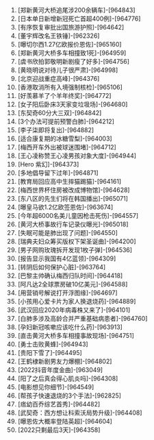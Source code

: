 
1. [郑新黄河大桥追尾涉200余辆车]-[964843]
1. [日本单日新增新冠死亡首超400例]-[964776]
1. [有序恢复审批出国旅游护照]-[964642]
1. [董宇辉改名王铁锤]-[962326]
1. [曝切尔西1.27亿欧报价恩佐]-[965160]
1. [郑新黄河大桥多车相撞致1死]-[964959]
1. [虞书欣拍郭敬明新剧瘦了好多]-[964756]
1. [黄晓明说对待儿子很严肃]-[964998]
1. [北京迎战重症高峰]-[964376]
1. [香港取消所有入境强制核检]-[965106]
1. [好羡慕羊了个羊年终奖]-[964772]
1. [女子阳后卧床3天家变垃圾场]-[964680]
1. [东契奇60分大三双]-[964842]
1. [3个办法可提前预警白肺]-[964212]
1. [李子柒即将复出]-[964882]
1. [适合康复期的冰糖雪梨]-[964003]
1. [梅西开车外出被球迷围堵]-[964712]
1. [王心凌称赞王心凌男孩对象大度]-[964944]
1. [Hero 紫幻]-[964373]
1. [多地倡导留下过年]-[964871]
1. [教育局回应高中生摔猫踢猫]-[964161]
1. [梅西世界杯住房被改成博物馆]-[964628]
1. [东八区的先生们将在韩国播出]-[965071]
1. [曝皇马欲1.2亿欧签恩佐]-[963674]
1. [今年超6000名美儿童因枪击死伤]-[964557]
1. [黄河大桥事故行车记录仪曝光]-[965018]
1. [失眠可能是肺出现了问题]-[964550]
1. [瑞典夫妇众筹买版权下架圣诞曲]-[964200]
1. [男子网购玫瑰拆开发现1枚子弹]-[964536]
1. [报告显示我国有4亿蓝领]-[964309]
1. [转阴后如何保护心脏]-[963764]
1. [巴黎主帅确认梅西归队时间]-[964418]
1. [阿凡达2全球票房破10亿美元]-[964588]
1. [用营销号解说打开浮图缘]-[964697]
1. [小孩用心爱卡片为家人换退烧药]-[964889]
1. [武汉回应2020年病毒株又来了]-[964101]
1. [白肺多涉及高龄合并严重基础病患者]-[964760]
1. [孕妇新冠咳嗽应该吃什么药]-[963913]
1. [直击黄河大桥多车相撞事故现场]-[964751]
1. [勇士击败黄蜂]-[964943]
1. [贵阳下雪了]-[964495]
1. [王鹤棣新剧男友力爆棚]-[964802]
1. [2022抖音年度金曲]-[963049]
1. [阳了之后真会得心肌炎吗]-[964308]
1. [电影想见你细节]-[964549]
1. [帮孩子快速退烧的3个手法]-[962825]
1. [痞幼百乔综艺首秀]-[964482]
1. [武契奇：西方想让科索沃局势升级]-[964408]
1. [曝恩佐大概率登陆英超]-[964604]
1. [2022只剩最后3天]-[964358]